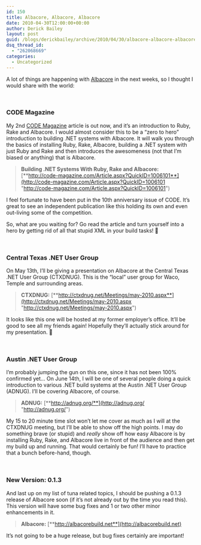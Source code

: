 ```yaml
---
id: 150
title: Albacore, Albacore, Albacore
date: 2010-04-30T12:00:00+00:00
author: Derick Bailey
layout: post
guid: /blogs/derickbailey/archive/2010/04/30/albacore-albacore-albacore.aspx
dsq_thread_id:
  - "262068669"
categories:
  - Uncategorized
---
```

A lot of things are happening with [Albacore](http://albacorebuild.net) in the next weeks, so I thought I would share with the world:

&#160;

### CODE Magazine

My 2nd [CODE Magazine](http://code-magazine.com/) article is out now, and it’s an introduction to Ruby, Rake and Albacore. I would almost consider this to be a “zero to hero” introduction to building .NET systems with Albacore. It will walk you through the basics of installing Ruby, Rake, Albacore, building a .NET system with just Ruby and Rake and then introduces the awesomeness (not that I’m biased or anything) that is Albacore. 

> **Building .NET Systems With Ruby, Rake and Albacore:** [**http://code-magazine.com/Article.aspx?QuickID=1006101**](http://code-magazine.com/Article.aspx?QuickID=1006101 "http://code-magazine.com/Article.aspx?QuickID=1006101")

I feel fortunate to have been put in the 10th anniversary issue of CODE. It’s great to see an independent publication like this holding its own and even out-living some of the competition. 

So, what are you waiting for? Go read the article and turn yourself into a hero by getting rid of all that stupid XML in your build tasks! 🙂

&#160;

### Central Texas .NET User Group

On May 13th, I’ll be giving a presentation on Albacore at the Central Texas .NET User Group (CTXDNUG). This is the “local” user group for Waco, Temple and surrounding areas. 

> **CTXDNUG:** [**http://ctxdnug.net/Meetings/may-2010.aspx**](http://ctxdnug.net/Meetings/may-2010.aspx "http://ctxdnug.net/Meetings/may-2010.aspx")

It looks like this one will be hosted at my former employer’s office. It’ll be good to see all my friends again! Hopefully they’ll actually stick around for my presentation. 🙂

&#160;

### Austin .NET User Group

I’m probably jumping the gun on this one, since it has not been 100% confirmed yet… On June 14th, I will be one of several people doing a quick introduction to various .NET build systems at the Austin .NET User Group (ADNUG). I’ll be covering Albacore, of course. 

> **ADNUG:** [**http://adnug.org/**](http://adnug.org/ "http://adnug.org/")

My 15 to 20 minute time slot won’t let me cover as much as I will at the CTXDNUG meeting, but I’ll be able to show off the high points. I may do something brave (or stupid) and _really_ show off how easy Albacore is by installing Ruby, Rake, and Albacore live in front of the audience and then get my build up and running. That would certainly be fun! I’ll have to practice that a bunch before-hand, though.

&#160;

### New Version: 0.1.3

And last up on my list of tuna related topics, I should be pushing a 0.1.3 release of Albacore soon (if it’s not already out by the time you read this). This version will have some bug fixes and 1 or two other minor enhancements in it. 

> **Albacore:** [**http://albacorebuild.net**](http://albacorebuild.net)

It’s not going to be a huge release, but bug fixes certainly are important!